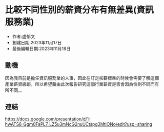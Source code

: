 # 比較不同性別的薪資分布有無差異(資訊服務業)
- 作者:盧郁文
- 創建日期:2023年11月17日
- 最後編輯日期:2023年11月18日

## 動機
因為我目前是擔任資訊服務業的人事，因此在訂定核薪標準的時候會需要了解這個產業薪資級距，所以希望藉由此次報告研究這個行業薪資是否會因為性別不同而有所不同。。

## 連結
https://docs.google.com/presentation/d/1-hwATS8_Ggm0FaPL7_LZ5u3mNcG2nuUCtspg3MtIONo/edit?usp=sharing
